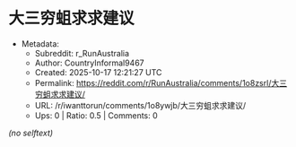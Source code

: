 # 大三穷蛆求求建议

- Metadata:
  - Subreddit: r_RunAustralia
  - Author: CountryInformal9467
  - Created: 2025-10-17 12:21:27 UTC
  - Permalink: https://reddit.com/r/RunAustralia/comments/1o8zsrl/大三穷蛆求求建议/
  - URL: /r/iwanttorun/comments/1o8ywjb/大三穷蛆求求建议/
  - Ups: 0 | Ratio: 0.5 | Comments: 0

_(no selftext)_
